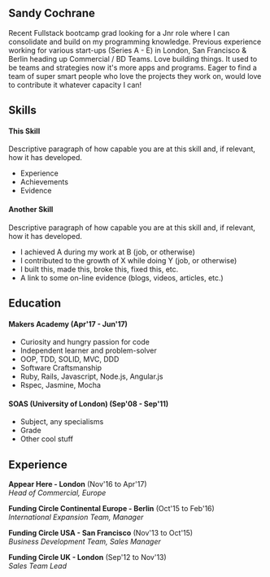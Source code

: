 ## Sandy Cochrane

Recent Fullstack bootcamp grad looking for a Jnr role where I can consolidate and build on my programming knowledge. Previous experience working for various start-ups (Series A - E) in London, San Francisco & Berlin heading up Commercial / BD Teams. Love building things. It used to be teams and strategies now it's more apps and programs. Eager to find a team of super smart people who love the projects they work on, would love to contribute it whatever capacity I can!    

## Skills

#### This Skill

Descriptive paragraph of how capable you are at this skill and, if relevant, how it has developed.

- Experience
- Achievements
- Evidence

#### Another Skill

Descriptive paragraph of how capable you are at this skill and, if relevant, how it has developed.

- I achieved A during my work at B (job, or otherwise)
- I contributed to the growth of X while doing Y (job, or otherwise)
- I built this, made this, broke this, fixed this, etc.
- A link to some on-line evidence (blogs, videos, articles, etc.)

## Education

#### Makers Academy (Apr'17 - Jun'17)

- Curiosity and hungry passion for code
- Independent learner and problem-solver
- OOP, TDD, SOLID, MVC, DDD
- Software Craftsmanship
- Ruby, Rails, Javascript, Node.js, Angular.js
- Rspec, Jasmine, Mocha

#### SOAS (University of London) (Sep'08 - Sep'11)

- Subject, any specialisms
- Grade
- Other cool stuff


## Experience

**Appear Here - London** (Nov'16 to Apr'17)    
*Head of Commercial, Europe*  

**Funding Circle Continental Europe - Berlin** (Oct'15 to Feb'16)   
*International Expansion Team, Manager*  

**Funding Circle USA - San Francisco** (Nov'13 to Oct'15)   
*Business Development Team, Sales Manager*  

**Funding Circle UK - London** (Sep'12 to Nov'13)   
*Sales Team Lead*  
